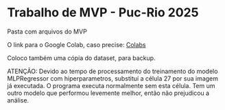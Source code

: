 # Trabalho de MVP - Puc-Rio 2025

Pasta com arquivos do MVP 

O link para o Google Colab, caso precise: [Colabs](https://colab.research.google.com/drive/1K8pLA27kF53tJDRxtrFLEus_Mwz038m5?usp=sharing)

Coloco também uma cópia do dataset, para backup.

ATENÇÃO: Devido ao tempo de processamento do treinamento do modelo MLPRegressor com hiperparametros, substituí a célula 27 por sua imagem já executada. O programa executa normalmente sem esta célula. Tem um outro modelo que performou levemente melhor, então não prejudicou a análise.
